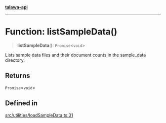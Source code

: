 [**talawa-api**](../../../README.md)

***

# Function: listSampleData()

> **listSampleData**(): `Promise`\<`void`\>

Lists sample data files and their document counts in the sample_data directory.

## Returns

`Promise`\<`void`\>

## Defined in

[src/utilities/loadSampleData.ts:31](https://github.com/Suyash878/talawa-api/blob/b5a9d8b4a1ea678a3d6f5b710b3721f91a3052fc/src/utilities/loadSampleData.ts#L31)
